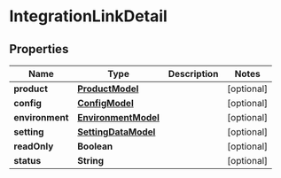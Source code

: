 

# IntegrationLinkDetail


## Properties

| Name | Type | Description | Notes |
|------------ | ------------- | ------------- | -------------|
|**product** | [**ProductModel**](ProductModel.md) |  |  [optional] |
|**config** | [**ConfigModel**](ConfigModel.md) |  |  [optional] |
|**environment** | [**EnvironmentModel**](EnvironmentModel.md) |  |  [optional] |
|**setting** | [**SettingDataModel**](SettingDataModel.md) |  |  [optional] |
|**readOnly** | **Boolean** |  |  [optional] |
|**status** | **String** |  |  [optional] |




